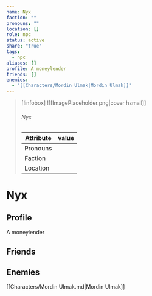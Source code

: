 ```yaml
---
name: Nyx
faction: ""
pronouns: ""
location: []
role: npc
status: active
share: "true"
tags:
  - npc
aliases: []
profile: A moneylender
friends: []
enemies:
  - "[[Characters/Mordin Ulmak|Mordin Ulmak]]"
---
```



> [!infobox]
> ![[ImagePlaceholder.png|cover hsmall]]
> ###### Nyx
> Attribute |  value |
> ---|---|
> Pronouns | 
> Faction | 
> Location |  |


# Nyx
## Profile
A moneylender

## Friends


## Enemies
[[Characters/Mordin Ulmak.md|Mordin Ulmak]]

